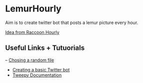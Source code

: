 # LemurHourly
Aim is to create twitter bot that posts a lemur picture every hour.

[Idea from Raccoon Hourly](https://twitter.com/raccoonhourly)

## Useful Links + Tutuorials
– [Chosing a random file](https://www.kite.com/python/examples/4399/random-select-a-random-file-from-a-directory)
- [Creating a basic Twitter bot](https://towardsdatascience.com/building-a-twitter-bot-with-python-89959ef2607f)
- [Tweepy Documentation](http://docs.tweepy.org/en/latest/index.html)
